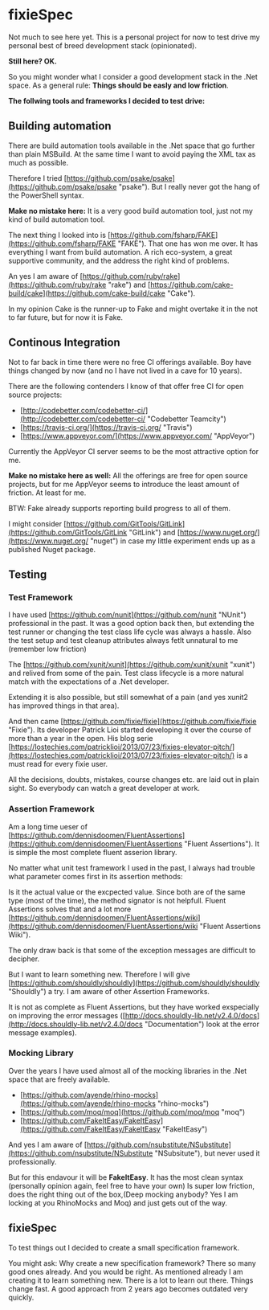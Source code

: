 # fixieSpec #

Not much to see here yet.
This is a personal project for now to test drive my personal best of breed development stack (opinionated).

**Still here? OK.**

So you might wonder what I consider a good development stack in the .Net space.
As a general rule: **Things should be easly and low friction**.

**The follwing tools and frameworks I decided to test drive:**

## Building automation ##
There are build automation tools available in the .Net space that go further than plain MSBuild.
At the same time I want to avoid paying the XML tax as much as possible.

Therefore I tried [https://github.com/psake/psake](https://github.com/psake/psake "psake").
But I really never got the hang of the PowerShell syntax.

**Make no mistake here:**
It is a very good build automation tool, just not my kind of build automation tool.

The next thing I looked into is [https://github.com/fsharp/FAKE](https://github.com/fsharp/FAKE "FAKE").
That one has won me over. It has everything I want from build automation.
A rich eco-system, a great supportive community, and the address the right kind of problems.

An yes I am aware of [https://github.com/ruby/rake](https://github.com/ruby/rake "rake") and [https://github.com/cake-build/cake](https://github.com/cake-build/cake "Cake").

In my opinion Cake is the runner-up to Fake and might overtake it in the not to far future, but for now it is Fake.

## Continous Integration ##
Not to far back in time there were no free CI offerings available.
Boy have things changed by now (and no I have not lived in a cave for 10 years).

There are the following contenders I know of that offer free CI for open source projects:

- [http://codebetter.com/codebetter-ci/](http://codebetter.com/codebetter-ci/ "Codebetter Teamcity")
- [https://travis-ci.org/](https://travis-ci.org/ "Travis")
- [https://www.appveyor.com/](https://www.appveyor.com/ "AppVeyor")

Currently the AppVeyor CI server seems to be the most attractive option for me.

**Make no mistake here as well:**
All the offerings are free for open source projects, but for me AppVeyor seems to introduce the least amount of friction. At least for me.

BTW: Fake already supports reporting build progress to all of them.

I might consider [https://github.com/GitTools/GitLink](https://github.com/GitTools/GitLink "GitLink") and [https://www.nuget.org/](https://www.nuget.org/ "nuget") in case my little experiment ends up as a published Nuget package.

## Testing ##

### Test Framework ###
I have used [https://github.com/nunit](https://github.com/nunit "NUnit") professional in the past. It was a good option back then, but extending the test runner or changing the test class life cycle was always a hassle.
Also the test setup and test cleanup attributes always fetlt unnatural to me (remember low friction)

The [https://github.com/xunit/xunit](https://github.com/xunit/xunit "xunit") and relived from some of the pain.
Test class lifecycle is a more natural match with the expectations of a .Net developer.

Extending it is also possible, but still somewhat of a pain (and yes xunit2 has improved things in that area).

And then came [https://github.com/fixie/fixie](https://github.com/fixie/fixie "Fixie").
Its developer Patrick Lioi started developing it over the course of more than a year in the open.
His blog serie [https://lostechies.com/patricklioi/2013/07/23/fixies-elevator-pitch/](https://lostechies.com/patricklioi/2013/07/23/fixies-elevator-pitch/) is a must read for every fixie user.

All the decisions, doubts, mistakes, course changes etc. are laid out in plain sight.
So everybody can watch a great developer at work.

### Assertion Framework ###
Am a long time ueser of [https://github.com/dennisdoomen/FluentAssertions](https://github.com/dennisdoomen/FluentAssertions "Fluent Assertions"). It is simple the most complete fluent asserion library.

No matter what unit test framework I used in the past, I always had trouble what parameter comes first in its assertion methods:

Is it the actual value or the excpected value. Since both are of the same type (most of the time), the method signator is not helpfull. Fluent Assertions solves that and a lot more [https://github.com/dennisdoomen/FluentAssertions/wiki](https://github.com/dennisdoomen/FluentAssertions/wiki "Fluent Assertions Wiki").

The only draw back is that some of the exception messages are difficult to decipher.

But I want to learn something new. Therefore I will give [https://github.com/shouldly/shouldly](https://github.com/shouldly/shouldly "Shouldly") a try. I am aware of other Assertion Frameworks.

It is not as complete as Fluent Assertions, but they have worked exspecially on improving the error messages ([http://docs.shouldly-lib.net/v2.4.0/docs](http://docs.shouldly-lib.net/v2.4.0/docs "Documentation") look at the error message examples). 

### Mocking Library ###
Over the years I have used almost all of the mocking libraries in the .Net space that are freely available.

- [https://github.com/ayende/rhino-mocks](https://github.com/ayende/rhino-mocks "rhino-mocks")
- [https://github.com/moq/moq](https://github.com/moq/moq "moq")
- [https://github.com/FakeItEasy/FakeItEasy](https://github.com/FakeItEasy/FakeItEasy "FakeItEasy")

And yes I am aware of [https://github.com/nsubstitute/NSubstitute](https://github.com/nsubstitute/NSubstitute "NSubsitute"), but never used it professionally.

But for this endavour it will be **FakeItEasy**. It has the most clean syntax (personally opinion again, feel free to have your own)
Is super low friction, does the right thing out of the box,(Deep mocking anybody? Yes I am locking at you RhinoMocks and Moq) and just gets out of the way.

## fixieSpec ##

To test things out I decided to create a small specification framework.

You might ask: Why create a new specification framework?
There so many good ones already. And you would be right.
As mentioned already I am creating it to learn something new.
There is a lot to learn out there. Things change fast. A good approach from 2 years ago becomes outdated very quickly.

